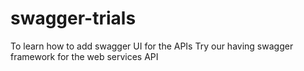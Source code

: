 # swagger-trials
To learn how to add swagger UI for the APIs
Try our having swagger framework for the web services API
